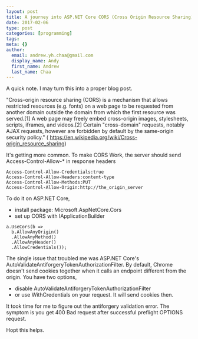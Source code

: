 ```yaml
---
layout: post
title: A journey into ASP.NET Core CORS (Cross Origin Resource Sharing)
date: 2017-02-06
type: post
categories: [programming]
tags:
meta: {}
author:
  email: andrew.yh.chaa@gmail.com
  display_name: Andy
  first_name: Andrew
  last_name: Chaa
---
```


A quick note. I may turn this into a proper blog post.

"Cross-origin resource sharing (CORS) is a mechanism that allows restricted resources (e.g. fonts) on a web page to be requested from another domain outside the domain from which the first resource was served.[1] A web page may freely embed cross-origin images, stylesheets, scripts, iframes, and videos.[2] Certain "cross-domain" requests, notably AJAX requests, however are forbidden by default by the same-origin security policy." ( https://en.wikipedia.org/wiki/Cross-origin_resource_sharing)

It's getting more common.
To make CORS Work, the server should send Access-Control-Allow-* in response headers

```
Access-Control-Allow-Credentials:true
Access-Control-Allow-Headers:content-type
Access-Control-Allow-Methods:PUT
Access-Control-Allow-Origin:http://the_origin_server
```

To do it on ASP.NET Core,

* install package: Microsoft.AspNetCore.Cors
* set up CORS with IApplicationBuilder

```
a.UseCors(b =>
  b.AllowAnyOrigin()
  .AllowAnyMethod()
  .AllowAnyHeader()
  .AllowCredentials());
```

The single issue that troubled me was ASP.NET Core's AutoValidateAntiforgeryTokenAuthorizationFilter. By default, Chrome doesn't send cookies together when it calls an endpoint different from the origin. You have two options,

* disable AutoValidateAntiforgeryTokenAuthorizationFilter
* or use WithCredentials on your request. It will send cookies then.

It took time for me to figure out the antiforgery validation error. The symptom is you get 400 Bad request after successful preflight OPTIONS request.

Hopt this helps.
